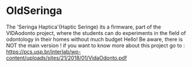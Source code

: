 # OldSeringa
The 'Seringa Haptica'(Haptic Seringe) its a firmware, part of the VIDAodonto project, where the students can do experiments in the field of odontology in their homes without much budget
Hello!
Be aware, there is NOT the main version ! 
if you want to know more about this project go to : https://pcs.usp.br/interlab/wp-content/uploads/sites/21/2018/01/VidaOdonto.pdf 

